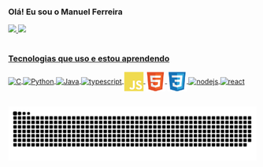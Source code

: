 ### Olá! Eu sou o Manuel Ferreira
<link rel="stylesheet" href="https://cdn.jsdelivr.net/gh/devicons/devicon@v2.15.1/devicon.min.css">

<div align="left">
    <a href="https://github.com/ManuelFerreira90"> 
    <img height="150em" src="https://github-readme-stats.vercel.app/api?username=ManuelFerreira90&theme=aura_dark&show_icons=true"/>
    <img height="150em" src="https://github-readme-stats.vercel.app/api/top-langs/?username=ManuelFerreira90&theme=aura_dark&&layout=compact"/>
</div>


    

<div align="left"><br>
  <h3>Tecnologias que uso e estou aprendendo</h3>
  <img align="center" alt="C" height="40" width="40" src="https://cdn.jsdelivr.net/gh/devicons/devicon/icons/c/c-original.svg">
  <img align="center" alt="Python" height="40" width="40" src="https://cdn.jsdelivr.net/gh/devicons/devicon/icons/python/python-original.svg">
  <img align="center" alt="Java" height="40" width="40" src="https://cdn.jsdelivr.net/gh/devicons/devicon/icons/java/java-original.svg">
  <img align="center" alt="typescript" height="40" width="40" src="https://cdn.jsdelivr.net/gh/devicons/devicon/icons/typescript/typescript-original.svg" />
  <img align="center" alt="Js" height="40" width="40" src="https://raw.githubusercontent.com/devicons/devicon/master/icons/javascript/javascript-plain.svg">
  <img align="center" alt="HTML" height="40" width="40" src="https://raw.githubusercontent.com/devicons/devicon/master/icons/html5/html5-original.svg">
  <img align="center" alt="CSS" height="40" width="40" src="https://raw.githubusercontent.com/devicons/devicon/master/icons/css3/css3-original.svg">
  <img align="center" alt="nodejs" height="40" width="40" src="https://cdn.worldvectorlogo.com/logos/nodejs-icon.svg">
  <img align="center" alt="react" height="40" width="40" src="https://cdn.jsdelivr.net/gh/devicons/devicon/icons/react/react-original.svg" />  
</div><br>

![Snake animation](https://github.com/ManuelFerreira90/ManuelFerreira90/blob/output/github-contribution-grid-snake.svg)

